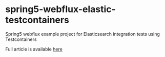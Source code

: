 # spring5-webflux-elastic-testcontainers
Spring5 webflux example project for Elasticsearch integration tests using Testcontainers

Full article is available [here](https://drando.github.io/spring5-webflux-elastic-testcontainers/spring5-webflux-elastic-testcontainers.html)
